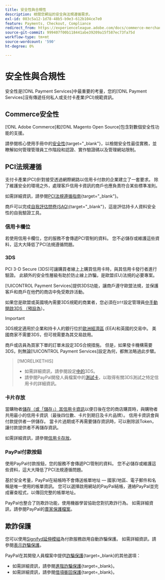 ```yaml
---
title: 安全性與合規性
description: 檢閱您網站的安全與法規遵循需求。
exl-id: 083c5a12-1d78-48b5-b9e3-612b104ce7e0
feature: Payments, Checkout, Compliance
redirect_from: https://experienceleague.adobe.com/docs/commerce-merchant-services/payment-services/security.html
source-git-commit: 999407f00b118441abe39209a15f587ec73fa75d
workflow-type: tm+mt
source-wordcount: '590'
ht-degree: 0%

---
```


# 安全性與合規性

安全性是[!DNL Payment Services]中最重要的考量，您的[!DNL Payment Services]沒有傳遞任何私人或支付卡產業(PCI)規範資訊。

## Commerce安全性

[!DNL Adobe Commerce]和[!DNL Magento Open Source]包含對數個安全性功能的支援。

請參閱核心使用手冊中的[安全性](https://experienceleague.adobe.com/en/docs/commerce-admin/systems/security/security){target="_blank"}，以檢閱安全性最佳實務，並瞭解如何管理管理員工作階段和認證、實作驗證碼以及管理網站限制。

## PCI法規遵循

支付卡產業(PCI)針對接受透過網際網路以信用卡付款的企業建立了一套要求。 除了維護安全的環境之外，處理客戶信用卡資訊的商戶也應負責符合某些標準准則。

如需詳細資訊，請參閱[PCI法規遵循指南](https://experienceleague.adobe.com/en/docs/commerce-admin/start/compliance/payments/compliance-pci){target="_blank"}。

商戶可以完成[自我評估問卷(SAQ)](https://www.pcisecuritystandards.org/pci_security/completing_self_assessment){target="_blank"}，這是評估持卡人資料安全性的自我驗證工具。

### 信用卡欄位

若使用信用卡欄位，您的服務不會傳遞PCI管制的資料。 您不必儲存或維護這些資料，這大大降低了PCI法規遵循問題。

### 3DS

PCI 3-D Secure (3DS)可讓購買者線上上購買信用卡時，與其信用卡發行者進行驗證。 此額外的安全性層級有助於防止線上詐騙，是歐盟(EU)法規的必要專案。

[!UICONTROL Payment Services]提供3DS功能，讓商戶遵守歐盟法規，並保護客戶和商戶在他們的商店中免受欺詐活動。

如果您是歐盟或英國境內需要3DS規範的商業者，您必須在`Off`設定管理員[中手動開啟3DS （預設為](configure-admin.md#credit-card-fields)）。

>[!IMPORTANT]
>
>3DS規定適用於企業和持卡人的銀行位於[歐洲經濟區](https://www.efta.int/eea) (EEA)和英國的交易中。 美國商家不需要3DS，但可視需要為其交易啟用。

商戶或店員為買家下單的訂單未設定3DS合規措施。 但是，如果發卡機構需要3DS，則無論[!UICONTROL Payment Services]設定為何，都無法略過此步驟。

>[!MORELIKETHIS]
>
> * 如需詳細資訊，請參閱設定[中的](configure-admin.md#3ds)3DS。
> * 請參閱PayPal開發人員檔案中的[測試卡](https://developer.paypal.com/docs/checkout/advanced/customize/3d-secure/test/)，以取得有關3DS測試之特定信用卡的詳細資訊。

### 卡片存放

當購物者[儲存（或「儲存」）其信用卡資訊](vaulting.md)以便日後在您的商店購買時，與購物者共用最小的信用卡資訊（最後四位數、卡片到期日及卡片品牌）。 信用卡資訊會與付款提供者一併儲存。 當卡片過期或不再需要儲存資訊時，可以刪除該Token，讓付款提供者不再儲存資訊。

如需詳細資訊，請參閱[信用卡存放](vaulting.md)。

### PayPal付款按鈕

使用PayPal付款按鈕，您的服務不會傳遞PCI管制的資料。 您不必儲存或維護這些資料，這大大降低了PCI法規遵循問題。

基於安全考量，PayPal在結帳時不會傳送帳單地址 — 國家/地區、電子郵件和名稱是唯一使用的帳單資訊。 您可以選擇啟用網站的PayPal結帳，連絡PayPal並完成審查程式，以傳回完整的帳單地址。

PayPal也整合了防欺詐功能，使用機器學習協助您對抗欺詐行為。 如需詳細資訊，請參閱PayPal的[賣家保護檔案](https://www.paypal.com/us/webapps/mpp/security/seller-protection)。

## 欺詐保護

您可以使用[Signifyd延伸模組](https://commercemarketplace.adobe.com/signifyd-module-connect.html)為付款服務啟用自動詐騙保護。 如需詳細資訊，請參閱[表示詐騙保護](fraud-protection.md)。

PayPal在其開發人員檔案中提供[詐騙保護](https://www.paypal.com/us/cshelp/article/what-is-fraud-protection-help1014){target=_blank}的其他選項：

* 如需詳細資訊，請參閱[進階詐騙保護](https://www.paypal.com/us/enterprise/fraud-protection-advanced#fraud-protection-advanced){target=_blank}。
* 如需詳細資訊，請參閱[借項衝回保護](https://www.paypal.com/us/cshelp/article/what-is-chargeback-protection-help608){target=_blank}。
